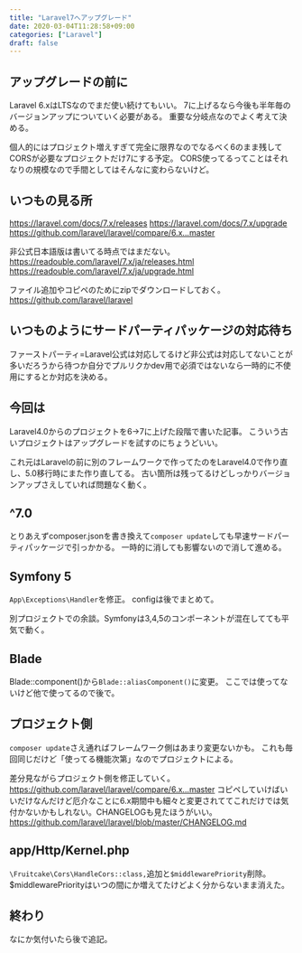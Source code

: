 ```yaml
---
title: "Laravel7へアップグレード"
date: 2020-03-04T11:28:58+09:00
categories: ["Laravel"]
draft: false
---
```


## アップグレードの前に
Laravel 6.xはLTSなのでまだ使い続けてもいい。
7に上げるなら今後も半年毎のバージョンアップについていく必要がある。
重要な分岐点なのでよく考えて決める。

個人的にはプロジェクト増えすぎて完全に限界なのでなるべく6のまま残してCORSが必要なプロジェクトだけ7にする予定。
CORS使ってるってことはそれなりの規模なので手間としてはそんなに変わらないけど。

## いつもの見る所
https://laravel.com/docs/7.x/releases
https://laravel.com/docs/7.x/upgrade
https://github.com/laravel/laravel/compare/6.x...master

非公式日本語版は書いてる時点ではまだない。
https://readouble.com/laravel/7.x/ja/releases.html
https://readouble.com/laravel/7.x/ja/upgrade.html

ファイル追加やコピペのためにzipでダウンロードしておく。
https://github.com/laravel/laravel

## いつものようにサードパーティパッケージの対応待ち
ファーストパーティ=Laravel公式は対応してるけど非公式は対応してないことが多いだろうから待つか自分でプルリクかdev用で必須ではないなら一時的に不使用にするとか対応を決める。

## 今回は
Laravel4.0からのプロジェクトを6→7に上げた段階で書いた記事。
こういう古いプロジェクトはアップグレードを試すのにちょうどいい。

これ元はLaravelの前に別のフレームワークで作ってたのをLaravel4.0で作り直し、5.0移行時にまた作り直してる。
古い箇所は残ってるけどしっかりバージョンアップさえしていれば問題なく動く。

## ^7.0
とりあえずcomposer.jsonを書き換えて`composer update`しても早速サードパーティパッケージで引っかかる。
一時的に消しても影響ないので消して進める。

## Symfony 5
`App\Exceptions\Handler`を修正。
configは後でまとめて。

別プロジェクトでの余談。Symfonyは3,4,5のコンポーネントが混在してても平気で動く。

## Blade
Blade::component()から`Blade::aliasComponent()`に変更。
ここでは使ってないけど他で使ってるので後で。

## プロジェクト側
`composer update`さえ通ればフレームワーク側はあまり変更ないかも。
これも毎回同じだけど「使ってる機能次第」なのでプロジェクトによる。

差分見ながらプロジェクト側を修正していく。
https://github.com/laravel/laravel/compare/6.x...master
コピペしていけばいいだけなんだけど厄介なことに6.x期間中も細々と変更されててこれだけでは気付かないかもしれない。CHANGELOGも見たほうがいい。
https://github.com/laravel/laravel/blob/master/CHANGELOG.md

## app/Http/Kernel.php
`\Fruitcake\Cors\HandleCors::class,`追加と`$middlewarePriority`削除。
$middlewarePriorityはいつの間にか増えてたけどよく分からないまま消えた。

## 終わり
なにか気付いたら後で追記。